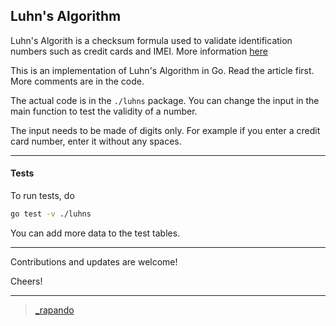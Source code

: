 ## Luhn's Algorithm

Luhn's Algorith is a checksum formula used to validate identification numbers such as credit cards and IMEI. More information [here](https://www.geeksforgeeks.org/luhn-algorithm/)


This is an implementation of Luhn's Algorithm in Go. Read the article first. More comments are in the code.


The actual code is in the `./luhns` package. You can change the input in the main function to test the validity of a number.

The input needs to be made of digits only. For example if you enter a credit card number, enter it without any spaces.

---
#### Tests

To run tests, do

```sh
go test -v ./luhns
```

You can add more data to the test tables.

---

Contributions and updates are welcome!

Cheers!

---
> [_rapando](https://twitter.com/_rapando)